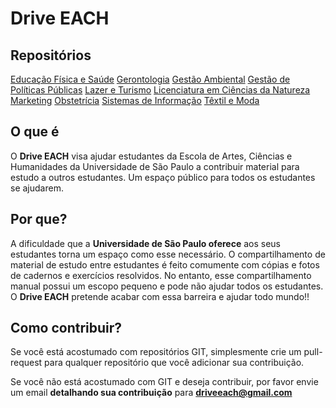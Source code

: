 # Drive EACH

## Repositórios
[Educação Física e Saúde](https://github.com/driveeach/driveefs)
[Gerontologia](https://github.com/driveeach/drivegeronto)
[Gestão Ambiental](https://github.com/driveeach/drivega)
[Gestão de Políticas Públicas](https://github.com/driveeach/drivegpp)
[Lazer e Turismo](https://github.com/driveeach/drivelzt)
[Licenciatura em Ciências da Natureza](https://github.com/driveeach/drivelcn)
[Marketing](https://github.com/driveeach/drivemkt)
[Obstetrícia](https://github.com/driveeach/driveobs)
[Sistemas de Informação](https://github.com/driveeach/drivesi)
[Têxtil e Moda](https://github.com/driveeach/drivetm)



## O que é
O **Drive EACH** visa ajudar estudantes da Escola de Artes, Ciências e Humanidades da Universidade de São Paulo a contribuir material para estudo a outros estudantes. Um espaço público para todos os estudantes se ajudarem.

## Por que?
A dificuldade que a **Universidade de São Paulo oferece** aos seus estudantes torna um espaço como esse necessário. O compartilhamento de material de estudo entre estudantes é feito comumente com cópias e fotos de cadernos e exercícios resolvidos. No entanto, esse compartilhamento manual possui um escopo pequeno e pode não ajudar todos os estudantes. O **Drive EACH** pretende acabar com essa barreira e ajudar todo mundo!!

## Como contribuir?
Se você está acostumado com repositórios GIT, simplesmente crie um pull-request para qualquer repositório que você adicionar sua contribuição.

Se você não está acostumado com GIT e deseja contribuir, por favor envie um email **detalhando sua contribuição** para **driveeach@gmail.com**
